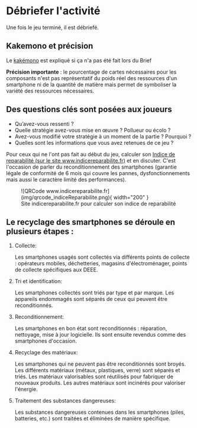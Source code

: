 # Débriefer l'activité
Une fois le jeu terminé, il est débriefé.

## Kakemono et précision
Le [kakémono](Kakemonos/kakemonoBrief_PhoneImpact.pdf) est expliqué si ça n'a pas été fait lors du Brief

**Précision importante** : le pourcentage de cartes nécessaires pour les composants n'est pas représentatif du poids réel des ressources d'un smartphone ni de la quantité de matière mais permet de symboliser la variété des ressources nécessaires.

## Des questions clés sont posées aux joueurs

- Qu’avez-vous ressenti ?
- Quelle stratégie avez-vous mise en œuvre ? Pollueur ou écolo ?
- Avez-vous modifié votre stratégie à un moment de la partie ? Pourquoi ?
- Quelles sont les informations que vous avez retenues de ce jeu ?

Pour ceux qui ne l'ont pas fait au début du jeu, calculer son [Indice de reparabilité (sur le site www.indicereparabilite.fr)](https://www.indicereparabilite.fr/) et en discuter.
C'est l'occasion de parler du reconditionnement des smartphones (garantie légale de conformité de 6 mois qui couvre les pannes, dysfonctionnements mais aussi le caractère limité des performances).


<figure markdown>
  ![QRCode www.indicereparabilite.fr](img/qrcode_indiceReparabilite.png){ width="200" }
  <figcaption>Site indicereparabilite.fr pour calculer son indice de reparabilité</figcaption>
</figure>

## Le recyclage des smartphones se déroule en plusieurs étapes :
1. Collecte:

   Les smartphones usagés sont collectés via différents points de collecte : opérateurs mobiles, déchetteries, magasins d'électroménager, points de collecte spécifiques aux DEEE.

2. Tri et identification:

   Les smartphones collectés sont triés par type et par marque.
   Les appareils endommagés sont séparés de ceux qui peuvent être reconditionnés.

3. Reconditionnement:

   Les smartphones en bon état sont reconditionnés : réparation, nettoyage, mise à jour logicielle.
   Ils sont ensuite revendus comme des smartphones d'occasion.

4. Recyclage des matériaux:

   Les smartphones qui ne peuvent pas être reconditionnés sont broyés.
   Les différents matériaux (métaux, plastiques, verre) sont séparés et triés.
   Les matériaux valorisables sont réutilisés pour fabriquer de nouveaux produits.
   Les autres matériaux sont incinérés pour valoriser l'énergie.

5. Traitement des substances dangereuses:

   Les substances dangereuses contenues dans les smartphones (piles, batteries, etc.) sont traitées et éliminées de manière spécifique.